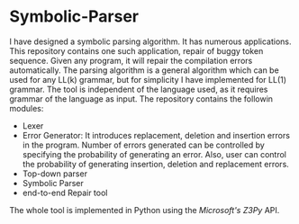 # Symbolic-Parser
I have designed a symbolic parsing algorithm. It has numerous applications. This repository contains one such application, repair of 
buggy token sequence. Given any program, it will repair the compilation errors automatically. The parsing algorithm is a general algorithm
 which can be used for any LL(k) grammar, but for simplicity I have implemented for LL(1) grammar. The tool is independent of the 
 language used, as it requires grammar of the language as input.
 The repository contains the followin modules:
 * Lexer
 * Error Generator: It introduces replacement, deletion and insertion errors in the program. Number of errors generated can be controlled 
 by specifying the probability of generating an error. Also, user can control the probability of generating insertion, deletion and replacement errors.
 * Top-down parser
 * Symbolic Parser
 * end-to-end Repair tool
 
 The whole tool is implemented in Python using the *Microsoft's Z3Py* API.
